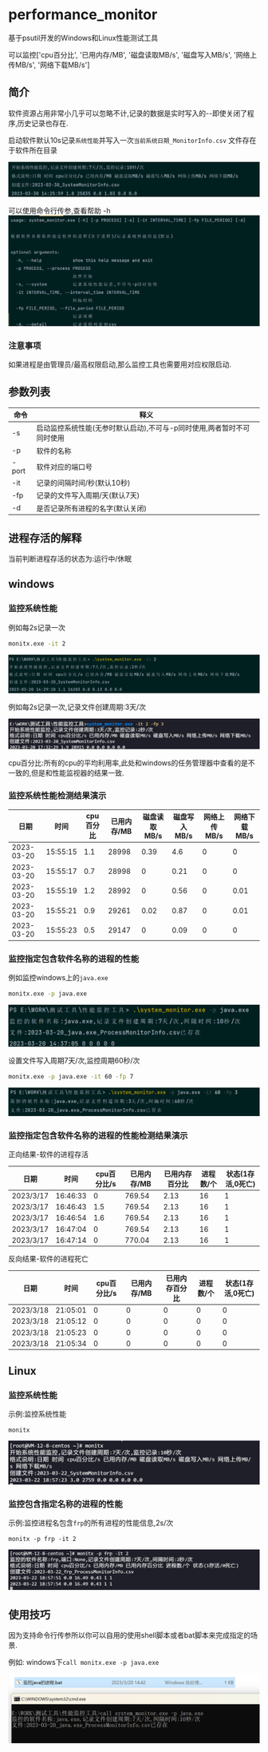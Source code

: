 # performance_monitor

基于psutil开发的Windows和Linux性能测试工具

可以监控['cpu百分比', '已用内存/MB', '磁盘读取MB/s', '磁盘写入MB/s', '网络上传MB/s', '网络下载MB/s']

## 简介

软件资源占用非常小几乎可以忽略不计,记录的数据是实时写入的--即使关闭了程序,历史记录也存在.

启动软件默认10s记录`系统性能`并写入一次`当前系统日期_MonitorInfo.csv` 文件存在于软件所在目录

![image-20230330142635573](README.assets/image-20230330142635573.png)	

可以使用命令行传参,查看帮助 -h
![image-20230320143621885](README.assets/image-20230320143621885.png)

### 注意事项

如果进程是由管理员/最高权限启动,那么监控工具也需要用对应权限启动.


## 参数列表

| 命令  | 释义                                                         |
| ----- | ------------------------------------------------------------ |
| -s    | 启动监控系统性能(无参时默认启动),不可与-p同时使用,两者暂时不可同时使用 |
| -p    | 软件的名称                                                   |
| -port | 软件对应的端口号                                             |
| -it   | 记录的间隔时间/秒(默认10秒)                                  |
| -fp   | 记录的文件写入周期/天(默认7天)                               |
| -d    | 是否记录所有进程的名字(默认关闭)                             |

## 进程存活的解释

当前判断进程存活的状态为:运行中/休眠

## windows

### 监控系统性能

例如每2s记录一次

```bash
monitx.exe -it 2
```

![image-20230320142934944](README.assets/image-20230320142934944.png)	

例如每2s记录一次,记录文件创建周期:3天/次

![image-20230320173238307](README.assets/image-20230320173238307.png)

cpu百分比:所有的cpu的平均利用率,此处和windows的任务管理器中查看的是不一致的,但是和性能监视器的结果一致.

### 监控系统性能检测结果演示

| 日期       | 时间     | cpu百分比 | 已用内存/MB | 磁盘读取MB/s | 磁盘写入MB/s | 网络上传MB/s | 网络下载MB/s |
| ---------- | -------- | --------- | ----------- | ------------ | ------------ | ------------ | ------------ |
| 2023-03-20 | 15:55:15 | 1.1       | 28998       | 0.39         | 4.6          | 0            | 0            |
| 2023-03-20 | 15:55:17 | 0.7       | 28998       | 0            | 0.21         | 0            | 0            |
| 2023-03-20 | 15:55:19 | 1.2       | 28992       | 0            | 0.56         | 0            | 0.01         |
| 2023-03-20 | 15:55:21 | 0.9       | 29261       | 0.02         | 0.87         | 0            | 0.01         |
| 2023-03-20 | 15:55:23 | 0.5       | 29147       | 0            | 0.09         | 0            | 0            |

### 监控指定包含软件名称的进程的性能

例如监控windows上的`java.exe`

```bash
monitx.exe -p java.exe
```

![image-20230320143716654](README.assets/image-20230320143716654.png)		

设置文件写入周期7天/次,监控周期60秒/次

```bash
monitx.exe -p java.exe -it 60 -fp 7
```

![image-20230320143955476](README.assets/image-20230320143955476.png)	

### 监控指定包含软件名称的进程的性能检测结果演示

正向结果-软件的进程存活

| 日期      | 时间     | cpu百分比/s | 已用内存/MB | 已用内存百分比 | 进程数/个 | 状态(1存活,0死亡) |
| --------- | -------- | ----------- | ----------- | -------------- | --------- |-------------|
| 2023/3/17 | 16:46:33 | 0           | 769.54      | 2.13           | 16        | 1           |
| 2023/3/17 | 16:46:43 | 1.5         | 769.54      | 2.13           | 16        | 1           |
| 2023/3/17 | 16:46:54 | 1.6         | 769.54      | 2.13           | 16        | 1           |
| 2023/3/17 | 16:47:04 | 0           | 769.54      | 2.13           | 16        | 1           |
| 2023/3/17 | 16:47:14 | 0           | 770.04      | 2.13           | 16        | 1           |

反向结果-软件的进程死亡

| 日期      | 时间     | cpu百分比/s | 已用内存/MB | 已用内存百分比 | 进程数/个 | 状态(1存活,0死亡) |
| --------- | -------- | ----------- | ----------- | -------------- | --------- | ------------- |
| 2023/3/18 | 21:05:01 | 0           | 0           | 0              | 0         | 0             |
| 2023/3/18 | 21:05:12 | 0           | 0           | 0              | 0         | 0             |
| 2023/3/18 | 21:05:23 | 0           | 0           | 0              | 0         | 0             |
| 2023/3/18 | 21:05:34 | 0           | 0           | 0              | 0         | 0             |



## Linux

### 监控系统性能

示例:监控系统性能

```shell
monitx
```

![image-20230322185732686](README.assets/image-20230322185732686.png)		

### 监控包含指定名称的进程的性能

示例:监控进程名包含`frp`的所有进程的性能信息,2s/次

```
monitx -p frp -it 2
```

![image-20230322185805813](README.assets/image-20230322185805813.png)		



## 使用技巧

因为支持命令行传参所以你可以自用的使用shell脚本或者bat脚本来完成指定的场景.

例如: windows下`call monitx.exe -p java.exe`

![image-20230320144220703](README.assets/image-20230320144220703.png)	
